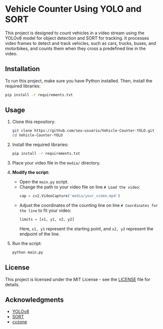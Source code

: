 # Vehicle Counter Using YOLO and SORT

This project is designed to count vehicles in a video stream using the YOLOv8 model for object detection and SORT for tracking. It processes video frames to detect and track vehicles, such as cars, trucks, buses, and motorbikes, and counts them when they cross a predefined line in the video.

## Installation

To run this project, make sure you have Python installed. Then, install the required libraries:

```bash
pip install -r requirements.txt
```

## Usage

1. Clone this repository:
   ```bash
   git clone https://github.com/seu-usuario/Vehicle-Counter-YOLO.git
   cd Vehicle-Counter-YOLO
   ```

2. Install the required libraries:
   ```bash
   pip install -r requirements.txt
   ```

3. Place your video file in the `media/` directory.

4. **Modify the script:**
   - Open the `main.py` script.
   - Change the path to your video file on line `# Load the video`:
     ```python
     cap = cv2.VideoCapture('media/your_video.mp4')
     ```
   - Adjust the coordinates of the counting line on line `# Coordinates for the line` to fit your video:
     ```python
     limits = [x1, y1, x2, y2]
     ```
     Here, `x1, y1` represent the starting point, and `x2, y2` represent the endpoint of the line.

5. Run the script:
   ```bash
   python main.py
   ```

## License

This project is licensed under the MIT License - see the [LICENSE](LICENSE) file for details.

## Acknowledgments

- [YOLOv8](https://github.com/ultralytics/ultralytics)
- [SORT](https://github.com/abewley/sort)
- [cvzone](https://github.com/cvzone/cvzone)
